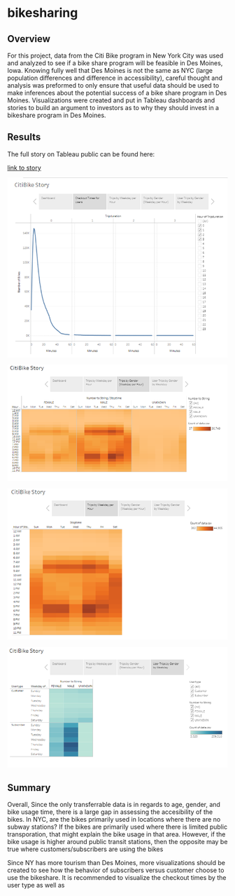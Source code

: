 # bikesharing

## Overview
For this project, data from the Citi Bike program in New York City was used and analyzed to see if a bike share program will be feasible in Des Moines, Iowa. Knowing fully well that Des Moines is not the same as NYC (large population differences and  difference in accessibility), careful thought and analysis was preformed to only ensure that useful data should be used to make inferences about the potential success of a bike share program in Des Moines. Visualizations were created and put in Tableau dashboards and stories to build an argument to investors as to why they should invest in a bikeshare program in Des Moines.   

## Results

The full story on Tableau public can be found here: 

[link to story](https://public.tableau.com/shared/NF2TX67K3?:display_count=n&:origin=viz_share_link)

![Checkout Times for Users](analysis/TripsByUsers.PNG)

![Trips By Weekday per Hour](analysis/TripsByGender.PNG)

![Trips by Gender (Weekday per Hour)](analysis/TripsByWeekday.PNG)

![User Trips by Gender](analysis/UserTripsByGender.PNG)



## Summary

Overall, 
Since the only transferrable data is in regards to age, gender, and bike usage time, there is a large gap in assessing the accesibility of the bikes. In NYC, are the bikes primarily used in locations where there are no subway stations? If the bikes are primarily used where there is limited public transporation, that might explain the bike usage in that area. However, if the bike usage is higher around public transit stations, then the opposite may be true where customers/subscribers are using the bikes 

Since NY has more tourism than Des Moines, more visualizations should be created to see how the behavior of subscribers versus customer choose to use the bikeshare. It is recommended to visualize the checkout times by the user type as well as 